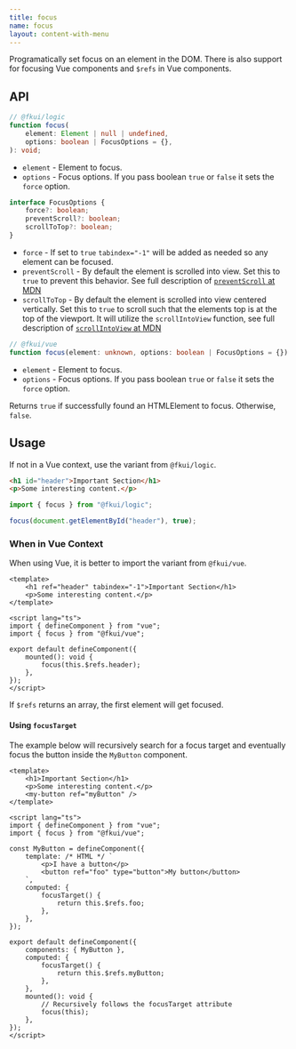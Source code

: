 ```yaml
---
title: focus
name: focus
layout: content-with-menu
---
```


Programatically set focus on an element in the DOM.
There is also support for focusing Vue components and `$refs` in Vue components.

## API

```ts nocompile
// @fkui/logic
function focus(
    element: Element | null | undefined,
    options: boolean | FocusOptions = {},
): void;
```

- `element` - Element to focus.
- `options` - Focus options. If you pass boolean `true` or `false` it sets the `force` option.

```ts
interface FocusOptions {
    force?: boolean;
    preventScroll?: boolean;
    scrollToTop?: boolean;
}
```

- `force` - If set to `true` `tabindex="-1"` will be added as needed so any element can be focused.
- `preventScroll` - By default the element is scrolled into view. Set this to `true` to prevent this behavior. See full description of [`preventScroll` at MDN](https://developer.mozilla.org/en-US/docs/Web/API/HTMLElement/focus#parameters)
- `scrollToTop` - By default the element is scrolled into view centered vertically. Set this to `true` to scroll such that the elements top is at the top of the viewport. It will utilize the `scrollIntoView` function, see full description of [`scrollIntoView` at MDN](https://developer.mozilla.org/en-US/docs/Web/API/Element/scrollIntoView)

```ts nocompile
// @fkui/vue
function focus(element: unknown, options: boolean | FocusOptions = {}): boolean;
```

- `element` - Element to focus.
- `options` - Focus options. If you pass boolean `true` or `false` it sets the `force` option.

Returns `true` if successfully found an HTMLElement to focus. Otherwise, `false`.

## Usage

If not in a Vue context, use the variant from `@fkui/logic`.

```html static
<h1 id="header">Important Section</h1>
<p>Some interesting content.</p>
```

```ts
import { focus } from "@fkui/logic";

focus(document.getElementById("header"), true);
```

### When in Vue Context

When using Vue, it is better to import the variant from `@fkui/vue`.

```vue static
<template>
    <h1 ref="header" tabindex="-1">Important Section</h1>
    <p>Some interesting content.</p>
</template>

<script lang="ts">
import { defineComponent } from "vue";
import { focus } from "@fkui/vue";

export default defineComponent({
    mounted(): void {
        focus(this.$refs.header);
    },
});
</script>
```

If `$refs` returns an array, the first element will get focused.

#### Using `focusTarget`

The example below will recursively search for a focus target and eventually focus the button inside the `MyButton` component.

```vue static
<template>
    <h1>Important Section</h1>
    <p>Some interesting content.</p>
    <my-button ref="myButton" />
</template>

<script lang="ts">
import { defineComponent } from "vue";
import { focus } from "@fkui/vue";

const MyButton = defineComponent({
    template: /* HTML */ `
        <p>I have a button</p>
        <button ref="foo" type="button">My button</button>
    `,
    computed: {
        focusTarget() {
            return this.$refs.foo;
        },
    },
});

export default defineComponent({
    components: { MyButton },
    computed: {
        focusTarget() {
            return this.$refs.myButton;
        },
    },
    mounted(): void {
        // Recursively follows the focusTarget attribute
        focus(this);
    },
});
</script>
```
